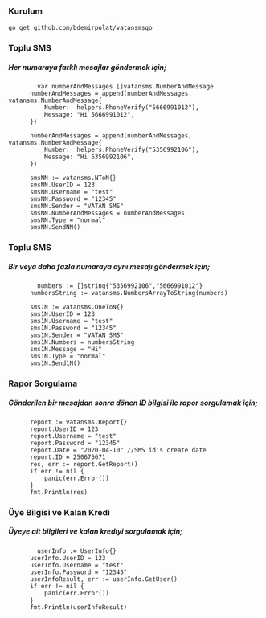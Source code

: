  ### Kurulum
 ```go get github.com/bdemirpolat/vatansmsgo```
 
 ### Toplu SMS
  ##### Her numaraya farklı mesajlar göndermek için;
  ``` 
          var numberAndMessages []vatansms.NumberAndMessage
     	numberAndMessages = append(numberAndMessages, vatansms.NumberAndMessage{
     		Number:  helpers.PhoneVerify("5666991012"),
     		Message: "Hi 5666991012",
     	})
     
     	numberAndMessages = append(numberAndMessages, vatansms.NumberAndMessage{
     		Number:  helpers.PhoneVerify("5356992106"),
     		Message: "Hi 5356992106",
     	})
     
     	smsNN := vatansms.NToN{}
     	smsNN.UserID = 123
     	smsNN.Username = "test"
     	smsNN.Password = "12345"
     	smsNN.Sender = "VATAN SMS"
     	smsNN.NumberAndMessages = numberAndMessages
     	smsNN.Type = "normal"
     	smsNN.SendNN()
```

 ### Toplu SMS
  ##### Bir veya daha fazla numaraya aynı mesajı göndermek için;
  ```
          numbers := []string{"5356992106","5666991012"}
     	numbersString := vatansms.NumbersArrayToString(numbers)
     
     	sms1N := vatansms.OneToN{}
     	sms1N.UserID = 123
     	sms1N.Username = "test"
     	sms1N.Password = "12345"
     	sms1N.Sender = "VATAN SMS"
     	sms1N.Numbers = numbersString
     	sms1N.Message = "Hi"
     	sms1N.Type = "normal"
     	sms1N.Send1N()
```

 ### Rapor Sorgulama
  ##### Gönderilen bir mesajdan sonra dönen ID bilgisi ile rapor sorgulamak için;
  ```
    	report := vatansms.Report{}
    	report.UserID = 123
    	report.Username = "test"
    	report.Password = "12345"
    	report.Date = "2020-04-10" //SMS id's create date
    	report.ID = 250675671
    	res, err := report.GetReport()
    	if err != nil {
    		panic(err.Error())
    	}
    	fmt.Println(res)
```


 ### Üye Bilgisi ve Kalan Kredi
  ##### Üyeye ait bilgileri ve kalan krediyi sorgulamak için;
  ```
          userInfo := UserInfo{}
    	userInfo.UserID = 123
    	userInfo.Username = "test"
    	userInfo.Password = "12345"
    	userInfoResult, err := userInfo.GetUser()
    	if err != nil {
    		panic(err.Error())
    	}
    	fmt.Println(userInfoResult)
